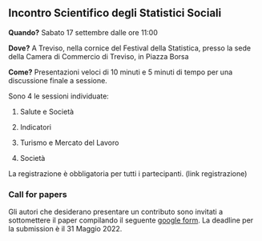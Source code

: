 ## Incontro Scientifico degli Statistici Sociali

**Quando?** Sabato 17 settembre dalle ore 11:00

**Dove?** A Treviso, nella cornice del Festival della Statistica, presso la sede della Camera di Commercio di Treviso, in Piazza Borsa

**Come?** Presentazioni veloci di 10 minuti e 5 minuti di tempo per una discussione finale a sessione. 

Sono 4 le sessioni individuate: 

1. Salute e Società

2. Indicatori

3. Turismo e Mercato del Lavoro

4. Società

La registrazione è obbligatoria per tutti i partecipanti. (link registrazione)

### Call for papers

Gli autori che desiderano presentare un contributo sono invitati a sottomettere il paper compilando il seguente [google form](https://forms.gle/Fv549MGkQ5Lkw4NS8). La deadline per la submission è il 31 Maggio 2022.


